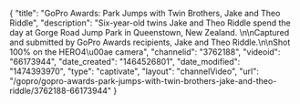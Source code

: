 {
    "title": "GoPro Awards: Park Jumps with Twin Brothers, Jake and Theo Riddle",
    "description": "Six-year-old twins Jake and Theo Riddle spend the day at Gorge Road Jump Park in Queenstown, New Zealand. \n\nCaptured and submitted by GoPro Awards recipients, Jake and Theo Riddle.\n\nShot 100% on the HERO4\u00ae camera",
    "channelid": "3762188",
    "videoid": "66173944",
    "date_created": "1464526801",
    "date_modified": "1474393970",
    "type": "captivate",
    "layout": "channelVideo",
    "url": "\/gopro\/gopro-awards-park-jumps-with-twin-brothers-jake-and-theo-riddle\/3762188-66173944"
}